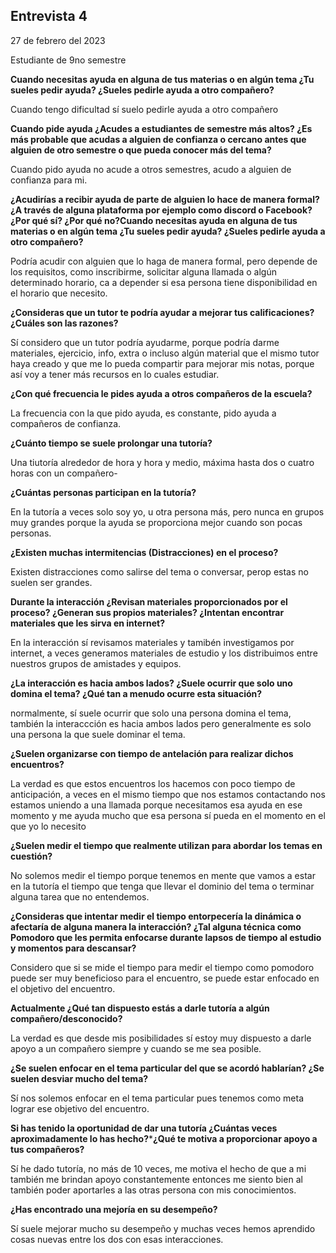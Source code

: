 ## Entrevista 4

27 de febrero del 2023

Estudiante de 9no semestre



**Cuando necesitas ayuda en alguna de tus materias o en algún tema ¿Tu sueles pedir ayuda? ¿Sueles pedirle ayuda a otro compañero?**

Cuando tengo dificultad sí suelo pedirle ayuda a otro compañero



**Cuando pide ayuda ¿Acudes a estudiantes de semestre más altos? ¿Es más probable que acudas a alguien de confianza o cercano antes que alguien de otro semestre o que pueda conocer más del tema?**

Cuando pido ayuda no acude a otros semestres, acudo a alguien de confianza para mi.



**¿Acudirías a recibir ayuda de parte de alguien lo hace de manera formal? ¿A través de alguna plataforma por ejemplo como discord o Facebook? ¿Por qué sí? ¿Por qué no?Cuando necesitas ayuda en alguna de tus materias o en algún tema ¿Tu sueles pedir ayuda? ¿Sueles pedirle ayuda a otro compañero?**

Podría acudir con alguien que lo haga de manera formal, pero depende de los requisitos, como inscribirme, solicitar alguna llamada o algún determinado horario, ca a depender si esa persona tiene disponibilidad en el horario que necesito.



**¿Consideras que un tutor te podría ayudar a mejorar tus calificaciones? ¿Cuáles son las razones?**

Sí considero que un tutor podría ayudarme, porque podría darme materiales, ejercicio, info, extra o incluso algún material que el mismo tutor haya creado y que me lo pueda compartir para mejorar mis notas, porque así voy a tener más recursos en lo cuales estudiar.



**¿Con qué frecuencia le pides ayuda a otros compañeros de la escuela?**

La frecuencia con la que pido ayuda, es constante, pido ayuda a compañeros de confianza.



**¿Cuánto tiempo se suele prolongar una tutoría?**

Una tiutoría alrededor de hora y hora y medio, máxima hasta dos o cuatro horas con un compañero-



**¿Cuántas personas participan en la tutoría?**

En la tutoría a veces solo soy yo, u otra persona más, pero nunca en grupos muy grandes porque la ayuda se proporciona mejor cuando son pocas personas.



**¿Existen muchas intermitencias (Distracciones) en el proceso?**

Existen distracciones como salirse del tema o conversar, perop estas no suelen ser grandes.



**Durante la interacción ¿Revisan materiales proporcionados por el proceso? ¿Generan sus propios materiales? ¿Intentan encontrar materiales que les sirva en internet?**

En la interacción sí revisamos materiales y tamibén investigamos por internet, a veces generamos materiales de estudio y los distribuimos entre nuestros grupos de amistades y equipos.



**¿La interacción es hacia ambos lados? ¿Suele ocurrir que solo uno domina el tema? ¿Qué tan a menudo ocurre esta situación?**

normalmente, sí suele ocurrir que solo una persona domina el tema, también la interaccción es hacia ambos lados pero generalmente es solo una persona la que suele dominar el tema.



**¿Suelen organizarse con tiempo de antelación para realizar dichos encuentros?**

La verdad es que estos encuentros los hacemos con poco tiempo de anticipación, a veces en el mismo tiempo que nos estamos contactando nos estamos uniendo a una llamada porque necesitamos esa ayuda en ese momento y me ayuda mucho que esa persona sí pueda en el momento en el que yo lo necesito



**¿Suelen medir el tiempo que realmente utilizan para abordar los temas en cuestión?**

No solemos medir el tiempo porque tenemos en mente que vamos a estar en la tutoría el tiempo que tenga que llevar el dominio del tema o terminar alguna tarea que no entendemos.



**¿Consideras que intentar medir el tiempo entorpecería la dinámica o afectaría de alguna manera la interacción? ¿Tal alguna técnica como Pomodoro que les permita enfocarse durante lapsos de tiempo al estudio y momentos para descansar?**

Considero que si se mide el tiempo para medir el tiempo como pomodoro puede ser muy beneficioso para el encuentro, se puede estar enfocado en el objetivo del encuentro.



**Actualmente ¿Qué tan dispuesto estás a darle tutoría a algún compañero/desconocido?**

La verdad es que desde mis posibilidades sí estoy muy dispuesto a darle apoyo a un compañero siempre y cuando se me sea posible.



**¿Se suelen enfocar en el tema particular del que se acordó hablarían? ¿Se suelen desviar mucho del tema?**

Sí nos solemos enfocar en el tema particular pues tenemos como meta lograr ese objetivo del encuentro.



**Si has tenido la oportunidad de dar una tutoría ¿Cuántas veces aproximadamente lo has hecho?*****¿Qué te motiva a proporcionar apoyo a tus compañeros?**

Sí he dado tutoría, no más de 10 veces, me motiva el hecho de que a mi también me brindan apoyo constantemente entonces me siento bien al también poder aportarles a las otras persona con mis conocimientos.



**¿Has encontrado una mejoría en su desempeño?** 

Sí suele mejorar mucho su desempeño y muchas veces hemos aprendido cosas nuevas entre los dos con esas interacciones.





